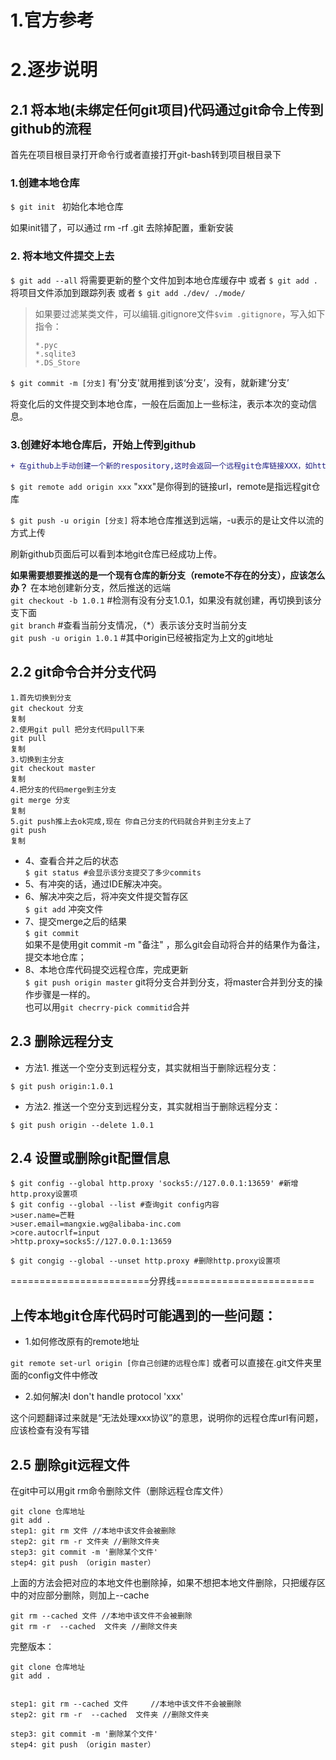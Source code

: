 # 1.官方参考

# 2.逐步说明
## 2.1 将本地(未绑定任何git项目)代码通过git命令上传到github的流程
首先在项目根目录打开命令行或者直接打开git-bash转到项目根目录下 
### 1.创建本地仓库
`$ git init ` 初始化本地仓库

如果init错了，可以通过 rm -rf .git 去除掉配置，重新安装

### 2. 将本地文件提交上去
`$ git add --all` 将需要更新的整个文件加到本地仓库缓存中
或者
`$ git add . ` 将项目文件添加到跟踪列表
或者
`$ git add ./dev/ ./mode/` 

> 如果要过滤某类文件，可以编辑.gitignore文件`$vim .gitignore`，写入如下指令：
> ```shell
> *.pyc
> *.sqlite3
> *.DS_Store

`$ git commit -m [分支]` 有'分支'就用推到该‘分支’，没有，就新建‘分支’

将变化后的文件提交到本地仓库，一般在后面加上一些标注，表示本次的变动信息。

### 3.创建好本地仓库后，开始上传到github

```diff
+ 在github上手动创建一个新的respository,这时会返回一个远程git仓库链接XXX，如http://.../XX.git
```
`$ git remote add origin xxx` "xxx"是你得到的链接url，remote是指远程git仓库

`$ git push -u origin [分支]` 将本地仓库推送到远端，-u表示的是让文件以流的方式上传

刷新github页面后可以看到本地git仓库已经成功上传。


**如果需要想要推送的是一个现有仓库的新分支（remote不存在的分支），应该怎么办？**
在本地创建新分支，然后推送的远端<br>
`git checkout -b 1.0.1` #检测有没有分支1.0.1，如果没有就创建，再切换到该分支下面<br>
`git branch` #查看当前分支情况，（*）表示该分支时当前分支<br>
`git push -u origin 1.0.1` #其中origin已经被指定为上文的git地址<br>

## 2.2 git命令合并分支代码
```shell
1.首先切换到分支
git checkout 分支
复制
2.使用git pull 把分支代码pull下来
git pull
复制
3.切换到主分支
git checkout master
复制
4.把分支的代码merge到主分支
git merge 分支
复制
5.git push推上去ok完成,现在 你自己分支的代码就合并到主分支上了
git push
复制
```

- 4、查看合并之后的状态<br>
`$ git status #会显示该分支提交了多少commits`<br>
- 5、有冲突的话，通过IDE解决冲突。 <br>
- 6、解决冲突之后，将冲突文件提交暂存区<br>
`$ git add` 冲突文件<br>
- 7、提交merge之后的结果<br>
`$ git commit`<br>
如果不是使用git commit -m "备注" ，那么git会自动将合并的结果作为备注，提交本地仓库；<br>
- 8、本地仓库代码提交远程仓库，完成更新<br>
`$ git push origin master` git将分支合并到分支，将master合并到分支的操作步骤是一样的。<br>
也可以用`git checrry-pick commitid`合并<br>

## 2.3 删除远程分支
- 方法1. 推送一个空分支到远程分支，其实就相当于删除远程分支：
```shell
$ git push origin:1.0.1
```
- 方法2. 推送一个空分支到远程分支，其实就相当于删除远程分支：
```shell
$ git push origin --delete 1.0.1
```
## 2.4 设置或删除git配置信息
```shell
$ git config --global http.proxy 'socks5://127.0.0.1:13659' #新增http.proxy设置项
$ git config --global --list #查询git config内容
>user.name=芒鞋
>user.email=mangxie.wg@alibaba-inc.com
>core.autocrlf=input
>http.proxy=socks5://127.0.0.1:13659

$ git congig --global --unset http.proxy #删除http.proxy设置项
```

========================分界线========================

## 上传本地git仓库代码时可能遇到的一些问题：
- 1.如何修改原有的remote地址

`git remote set-url origin [你自己创建的远程仓库]` 或者可以直接在.git文件夹里面的config文件中修改

- 2.如何解决I don't handle protocol 'xxx'

这个问题翻译过来就是“无法处理xxx协议”的意思，说明你的远程仓库url有问题，应该检查有没有写错

## 2.5 删除git远程文件
在git中可以用git rm命令删除文件（删除远程仓库文件）
```shell
git clone 仓库地址
git add .
step1: git rm 文件 //本地中该文件会被删除
step2: git rm -r 文件夹 //删除文件夹
step3: git commit -m '删除某个文件'
step4: git push （origin master）
```
上面的方法会把对应的本地文件也删除掉，如果不想把本地文件删除，只把缓存区中的对应部分删除，则加上--cache
```shell
git rm --cached 文件 //本地中该文件不会被删除
git rm -r  --cached  文件夹 //删除文件夹
```
完整版本：
```shell
git clone 仓库地址
git add .
 
 
step1: git rm --cached 文件     //本地中该文件不会被删除
step2: git rm -r  --cached  文件夹 //删除文件夹
 
step3: git commit -m '删除某个文件'
step4: git push （origin master）
```
